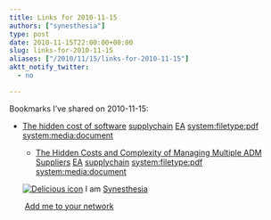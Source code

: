 ```yaml
---
title: Links for 2010-11-15
authors: ["synesthesia"]
type: post
date: 2010-11-15T22:00:00+00:00
slug: links-for-2010-11-15 
aliases: ["/2010/11/15/links-for-2010-11-15"]
aktt_notify_twitter:
  - no

---
```

Bookmarks I&#8217;ve shared on 2010-11-15:

  * [The hidden cost of software][1] 
    [supplychain][2] [EA][3] [system:filetype:pdf][4] [system:media:document][5] </li> 
    
      * [The Hidden Costs and Complexity of Managing Multiple ADM Suppliers][6] 
        [EA][3] [supplychain][2] [system:filetype:pdf][4] [system:media:document][5] </li> </ul> 
        
        <p class="deliciouslink">
          <a href="https://del.icio.us/synesthesia" title="See all my bookmarks on del.icio.us"><img src="https://www.synesthesia.co.uk/images/deliciousicon.jpg" alt="Delicious icon" /></a>&nbsp;I am <a href="https://del.icio.us/synesthesia" title="See all my bookmarks on del.icio.us">Synesthesia</a>
        </p>
        
        <p class="deliciouslink">
          <a href="https://del.icio.us/network?add=synesthesia" title="Add me to your del.icio.us network"><img src="https://www.synesthesia.co.uk/images/add.gif" alt="" /></a>&nbsp;<a href="https://del.icio.us/network?add=synesthesia" title="Add me to your del.icio.us network">Add me to your network</a>
        </p>

 [1]: https://www.cdainfo.com/down/2-Mantenimiento/Hidden.pdf
 [2]: https://delicious.com/synesthesia/supplychain
 [3]: https://delicious.com/synesthesia/EA
 [4]: https://delicious.com/synesthesia/system%3Afiletype%3Apdf
 [5]: https://delicious.com/synesthesia/system%3Amedia%3Adocument
 [6]: https://www.accenture.com/NR/rdonlyres/30851EF7-ED64-46CA-9A9D-CAD3899A08C4/0/202Accenture_Application_Outsourcing_Cost_and_Complexity_of_ADM_Relationships.pdf